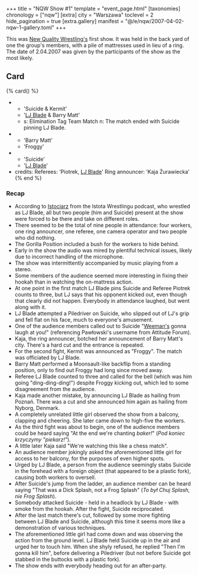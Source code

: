 +++
title = "NQW Show #1"
template = "event_page.html"
[taxonomies]
chronology = ["nqw"]
[extra]
city = "Warszawa"
toclevel = 2
hide_pagination = true
[extra.gallery]
manifest = "@/e/nqw/2007-04-02-nqw-1-gallery.toml"
+++

This was [New Quality Wrestling's](@/o/nqw.md) first show. It was held in the back yard of one the group's members, with a pile of mattresses used in lieu of a ring. The date of 2.04.2007 was given by the participants of the show as the most likely.

## Card

{% card() %}
- - 'Suicide & Kermit'
  - '[LJ Blade](@/w/istociarz.md) & Barry Matt'
  - s: Elimination Tag Team Match
    n: The match ended with Suicide pinning LJ Blade.
- - 'Barry Matt'
  - 'Froggy'
- - 'Suicide'
  - '[LJ Blade](@/w/istociarz.md)'
- credits:
    Referees: 'Piotrek, [LJ Blade](@/w/istociarz.md)'
    Ring announcer: 'Kaja Żurawiecka'
{% end %}

### Recap

* According to [Istociarz](@/w/istociarz.md) from the Istota Wrestlingu podcast, who wrestled as LJ Blade, all but two people (him and Suicide) present at the show were forced to be there and take on different roles.
* There seemed to be the total of nine people in attendance: four workers, one ring announcer, one referee, one camera operator and two people who did nothing.
* The Gorilla Position included a bush for the workers to hide behind.
* Early in the show the audio was mired by plentiful technical issues, likely due to incorrect handling of the microphone.
* The show was intermittently accompanied by music playing from a stereo.
* Some members of the audience seemed more interesting in fixing their hookah than in watching the on-mattress action.
* At one point in the first match LJ Blade pins Suicide and Referee Piotrek counts to three, but LJ says that his opponent kicked out, even though that clearly did not happen. Everybody in attendance laughed, but went along with it.
* LJ Blade attempted a Piledriver on Suicide, who slipped out of LJ's grip and fell flat on his face, much to everyone's amusement.
* One of the audience members called out to Suicide "[Weeman's](@/w/pan-pawlowski.md) gonna laugh at you!" (referencing Pawłowski's username from Attitude Forum).
* Kaja, the ring announcer, botched her announcement of Barry Matt's city. There's a hard cut and the entrance is repeated.
* For the second fight, Kermit was announced as "Froggy". The match was officiated by LJ Blade.
* Barry Matt performed a Moonsault-like backflip from a standing position, only to find out Froggy had long since moved away.
* Referee LJ Blade counted to three and called for the bell (which was him going "ding-ding-ding!") despite Froggy kicking out, which led to some disagreement from the audience.
* Kaja made another mistake, by announcing LJ Blade as hailing from Poznań. There was a cut and she announced him again as hailing from Nyborg, Denmark.
* A completely unrelated little girl observed the show from a balcony, clapping and cheering. She later came down to high-five the workers.
* As the third fight was about to begin, one of the audience members could be heard saying "At the end we're chanting _baker!_" (_Pod koniec krzyczymy "piekarz!"_).
* A little later Kaja said "We're watching this like a chess match".
* An audience member jokingly asked the aforementioned little girl for access to her balcony, for the purposes of even higher spots.
* Urged by LJ Blade, a person from the audience seemingly stabs Suicide in the forehead with a foreign object (that appeared to be a plastic fork), causing both workers to oversell.
* After Suicide's jump from the ladder, an audience member can be heard saying "That was a Dick Splash, not a Frog Splash" (_To był Chuj Splash, nie Frog Splash_).
* Somebody attacked Suicide - held in a headlock by LJ Blade - with smoke from the hookah. After the fight, Suicide reciprocated.
* After the last match there's cut, followed by some more fighting between LJ Blade and Suicide, although this time it seems more like a demonstration of various techniques.
* The aforementioned little girl had come down and was observing the action from the ground level. LJ Blade held Suicide up in the air and urged her to touch him. When she shyly refused, he replied "Then I'm gonna kill him", before delivering a Piledriver (but not before Suicide got stabbed in the buttocks with a plastic fork).
* The show ends with everybody heading out for an after-party.
